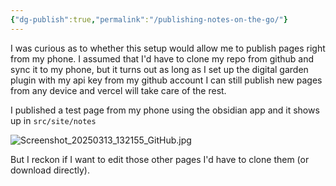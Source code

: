 ```yaml
---
{"dg-publish":true,"permalink":"/publishing-notes-on-the-go/"}
---
```


I was curious as to whether this setup would allow me to publish pages right from my phone. I assumed that I'd have to clone my repo from github and sync it to my phone, but it turns out as long as I set up the digital garden plugin with my api key from my github account I can still publish new pages from any device and vercel will take care of the rest.

I published a test page from my phone using the obsidian app and it shows up in `src/site/notes` 

![Screenshot_20250313_132155_GitHub.jpg](/img/user/Screenshot_20250313_132155_GitHub.jpg)

But I reckon if I want to edit those other pages I'd have to clone them (or download directly).


